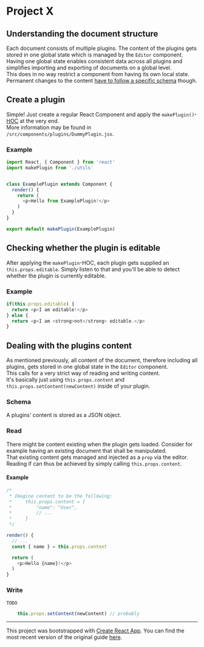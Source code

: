 # Project X

## Understanding the document structure
Each document consists of multiple plugins. The content of the plugins gets stored in one global state which is managed by the `Editor` component.\
Having one global state enables consistent data across all plugins and simplifies importing and exporting of documents on a global level.\
This does in no way restrict a component from having its own local state. Permanent changes to the content [have to follow a specific schema](#dealing-with-the-plugins-content) though.

## Create a plugin
Simple! Just create a regular React Component and apply the `makePlugin()`-[HOC](https://reactjs.org/docs/higher-order-components.html) at the very end.\
More information may be found in `/src/components/plugins/DummyPlugin.jsx`.

### Example
```javascript
import React, { Component } from 'react'
import makePlugin from './utils'


class ExamplePlugin extends Component {
  render() {
    return (
      <p>Hello from ExamplePlugin!</p>
    )
  }
}

export default makePlugin(ExamplePlugin)
```

## Checking whether the plugin is editable
After applying the `makePlugin`-HOC, each plugin gets supplied an `this.props.editable`. Simply listen to that and you'll be able to detect whether the plugin is currently editable.

### Example
```javascript
if(this.props.editable) {
  return <p>I am editable!</p>
} else {
  return <p>I am <strong>not</strong> editable.</p>
}
```

## Dealing with the plugins content
As mentioned previously, all content of the document, therefore including all plugins, gets stored in one global state in the `Editor` component.\
This calls for a very strict way of reading and writing content.\
It's basically just using `this.props.content` and `this.props.setContent(newContent)` inside of your plugin.

### Schema
A plugins' content is stored as a JSON object.

### Read
There might be content existing when the plugin gets loaded. Consider for example having an existing document that shall be manipulated.\
That existing content gets managed and injected as a `prop` via the editor. Reading if can thus be achieved by simply calling `this.props.content`.

#### Example
```javascript
/*
 * Imagine content to be the following:
 *     this.props.content = {
 *         "name": "User",
 *         // ...
 *     }
 */

render() {
  // ...
  const { name } = this.props.content

  return (
    <p>Hello {name}!</p>
  )
}
```

### Write
`TODO`
```javascript
    this.props.setContent(newContent) // probably
```

---
This project was bootstrapped with [Create React App](https://github.com/facebookincubator/create-react-app). You can find the most recent version of the original guide [here](https://github.com/facebookincubator/create-react-app/blob/master/packages/react-scripts/template/README.md).
